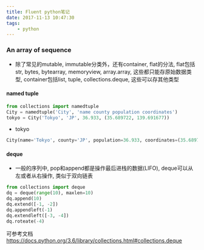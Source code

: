 ```yaml
---
title: Fluent python笔记
date: 2017-11-13 10:47:30
tags:
    - python
---
```


### An array of sequence


* 除了常见的mutable, immutable分类外，还有container, flat的分法, flat包括str, bytes, bytearray, memoryview, array.array, 这些都只能存原始数据类型, container包括list, tuple, collections.deque, 这些可以存其他类型

#### named tuple
``` python
from collections import namedtuple
City = namedtuple('City', 'name county population coordinates')
tokyo = City('Tokyo', 'JP', 36.933, (35.689722, 139.691677))
```

* tokyo
``` python
City(name='Tokyo', county='JP', population=36.933, coordinates=(35.689722, 139.1677))
```


#### deque
* 一般的序列中, pop和append都是操作最后进栈的数据(LIFO), deque可以从左或者从右操作, 类似于双向链表
``` python
from collections import deque
dq = deque(range(10), maxlen=10)
dq.append(10)
dq.extend([-1, -2])
dq.appendleft(-1)
dq.extendleft([-3, -4])
dq.roteate(-4)
```

可参考文档  https://docs.python.org/3.6/library/collections.html#collections.deque